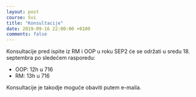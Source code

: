 ```yaml
---
layout: post
course: Svi
title: "Konsultacije"
date: 2019-09-16 22:00:00 +0100
comments: false
---
```


Konsultacije pred ispite iz RM i OOP u roku SEP2 će se održati u sredu 18. septembra po sledećem rasporedu:
- OOP: 12h u 716
- RM: 13h u 716

Konsultacije je takodje moguće obaviti putem e-maila.